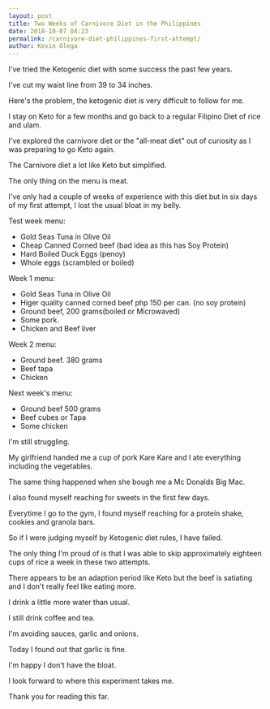 ```yaml
--- 
layout: post 
title: Two Weeks of Carnivore Diet in the Philippines
date: 2018-10-07 04:23
permalink: /carnivore-diet-philippines-first-attempt/ 
author: Kevin Olega 
--- 
```


I've tried the Ketogenic diet with some success the past few years.

I've cut my waist line from 39 to 34 inches.

Here's the problem, the ketogenic diet is very difficult to follow for me.

I stay on Keto for a few months and go back to a regular Filipino Diet of rice and ulam.

I've explored the carnivore diet or the "all-meat diet" out of curiosity as I was preparing to go Keto again.

The Carnivore diet a lot like Keto but simplified.

The only thing on the menu is meat.

I've only had a couple of weeks of experience with this diet but in six days of my first attempt, I lost the usual bloat in my belly.

Test week menu:
- Gold Seas Tuna in Olive Oil
- Cheap Canned Corned beef (bad idea as this has Soy Protein)
- Hard Boiled Duck Eggs (penoy)
- Whole eggs (scrambled or boiled)

Week 1 menu:
- Gold Seas Tuna in Olive Oil
- Higer quality canned corned beef php 150 per can. (no soy protein)
- Ground beef, 200 grams(boiled or Microwaved)
- Some pork.
- Chicken and Beef liver

Week 2 menu:
- Ground beef. 380 grams
- Beef tapa
- Chicken

Next week's menu:
- Ground beef 500 grams
- Beef cubes or Tapa
- Some chicken


I'm still struggling.

My girlfriend handed me a cup of pork Kare Kare and I ate everything including the vegetables.

The same thing happened when she bough me a Mc Donalds Big Mac.

I also found myself reaching for sweets in the first few days.

Everytime I go to the gym, I found myself reaching for a protein shake, cookies and granola bars.

So if I were judging myself by Ketogenic diet rules, I have failed.

The only thing I'm proud of is that I was able to skip approximately eighteen cups of rice a week in these two attempts.

There appears to be an adaption period like Keto but the beef is satiating and I don't really feel like eating more.

I drink a little more water than usual.

I still drink coffee and tea.

I'm avoiding sauces, garlic and onions.

Today I found out that garlic is fine.

I'm happy I don't have the bloat. 

I look forward to where this experiment takes me.

Thank you for reading this far. 



